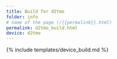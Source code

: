 ```yaml
---
title: Build for d2tmo
folder: info
# name of the page (/{{permalink}}.html)
permalink: d2tmo_build.html
device: d2tmo
---
```

{% include templates/device_build.md %}
